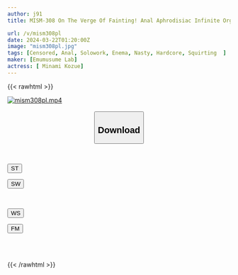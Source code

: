 ```yaml
---
author: j91
title: MISM-308 On The Verge Of Fainting! Anal Aphrodisiac Infinite Orgasm - Continuous Creampie In The Vagina And Ass Hole Where The Sex Is Climaxing, Convulsions, And 3-hole Destruction - Kozue Minami

url: /v/mism308pl
date: 2024-03-22T01:20:00Z
image: "mism308pl.jpg"
tags: [Censored, Anal, Solowork, Enema, Nasty, Hardcore, Squirting	]
maker: [Emumusume Lab]
actress: [ Minami Kozue]
---
```



{{< rawhtml >}}

<div class="video" data-videoid="xOW9XgVY6gTkRQ0">
    <a href="javascript:;">
        <img src="/v/mism308pl/mism308pl.jpg" width="WIDTH" height="HEIGHT" alt="mism308pl.mp4" loading="lazy">
    </a>
</div>

<script type="text/javascript" src="https://j91.asia/asset/on-demand-st.js"></script>

<br>
  <link rel="stylesheet" href="https://j91.asia/asset/bs5.css">
  
  <center>
  <button class="btn btn-primary" type="button" data-bs-toggle="collapse" data-bs-target=".multi-collapse" aria-expanded="false" aria-controls="multiCollapseExample1 multiCollapseExample2"><h2>Download</h2></button></center>
</p>
<div class="row">
  <div class="col">
    <div class="collapse multi-collapse" id="multiCollapseExample1">
      <div class="card card-body">
	      	      <br>
<div class="buttons">  
<p><a href="https://streamtape.to/v/xOW9XgVY6gTkRQ0" target="_blank"><button class="btn-hover color-3"><i class="fa fa-download"></i> ST</button></a></p>
<p><a href="https://asnwish.com/pwmhwsbve2kp" target="_blank"><button class="btn-hover color-2"><i class="fa fa-download"></i> SW</button></a></p></div>
    </div>
  </div>
</div>
  <div class="col">
    <div class="collapse multi-collapse" id="multiCollapseExample2">
      <div class="card card-body">
	      <br>
<div class="buttons">
<p><a href="https://wolfstream.tv/331v1yaks68i"><button class="btn-hover color-9"><i class="fa fa-download"></i> WS</button></a></p>
<p><a href="https://filemoon.sx/d/nktupzo9muay"><button class="btn-hover color-8"><i class="fa fa-download"></i> FM</button></a></p></div>
<br><br>
      </div>
    </div>
  </div>
</div>

{{< /rawhtml >}}